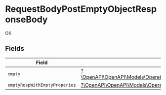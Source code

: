 # RequestBodyPostEmptyObjectResponseBody

OK


## Fields

| Field                                                                                                                             | Type                                                                                                                              | Required                                                                                                                          | Description                                                                                                                       |
| --------------------------------------------------------------------------------------------------------------------------------- | --------------------------------------------------------------------------------------------------------------------------------- | --------------------------------------------------------------------------------------------------------------------------------- | --------------------------------------------------------------------------------------------------------------------------------- |
| `empty`                                                                                                                           | [?\OpenAPI\OpenAPI\Models\Operations\RequestBodyPostEmptyObjectEmpty](../../Models/Operations/RequestBodyPostEmptyObjectEmpty.md) | :heavy_minus_sign:                                                                                                                | N/A                                                                                                                               |
| `emptyRespWithEmptyProperies`                                                                                                     | [?\OpenAPI\OpenAPI\Models\Operations\EmptyRespWithEmptyProperies](../../Models/Operations/EmptyRespWithEmptyProperies.md)         | :heavy_minus_sign:                                                                                                                | N/A                                                                                                                               |